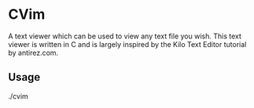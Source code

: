 # CVim

A text viewer which can be used to view any text file you wish.
This text viewer is written in C and is largely inspired by the Kilo Text Editor tutorial by antirez.com.

## Usage

./cvim <filename>




